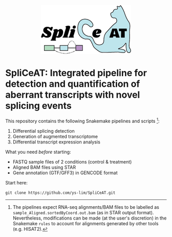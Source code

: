 <p align="center">
  <img src="images/Logo.png">
</p>

# SpliCeAT: Integrated pipeline for detection and quantification of aberrant transcripts with novel splicing events

This repository contains the following Snakemake pipelines and scripts [^1]:
1. Differential splicing detection
2. Generation of augmented transcriptome
3. Differential transcript expression analysis

What you need *before* starting:
- FASTQ sample files of 2 conditions (control & treatment)
- Aligned BAM files using STAR
- Gene annotation (GTF/GFF3) in GENCODE format

Start here: 
```
git clone https://github.com/ys-lim/SpliCeAT.git
```

[^1]: The pipelines expect RNA-seq alignments/BAM files to be labelled as `sample_Aligned.sortedByCoord.out.bam` (as in STAR output format). Nevertheless, modifications can be made (at the user's discretion) in the Snakemake `rules` to account for alignments generated by other tools (e.g. HISAT2). 
